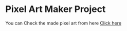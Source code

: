 # Pixel Art Maker Project

You can Check the made pixel art from here <a href="https://ubiquity-grisso.github.io/Pixel-Art-Maker/"> Click here </a>
